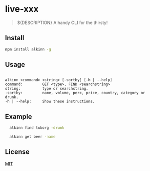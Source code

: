 # live-xxx

> ${DESCRIPTION}
A handy CLI for the thirsty!

## Install

```bash
npm install alkinn -g
```

## Usage
```

alkinn <command> <string> [-sortby] [-h | --help]
command:         GET <type>, FIND <searchstring>
string:          type or searchstring.
-sortby:         name, volume, perc, price, country, category or drunk.
-h | --help:     Show these instructions.

```
## Example

```bash
  alkinn find tuborg -drunk
```

```bash
  alkinn get beer -name
```

## License

[MIT](http://vjpr.mit-license.org)